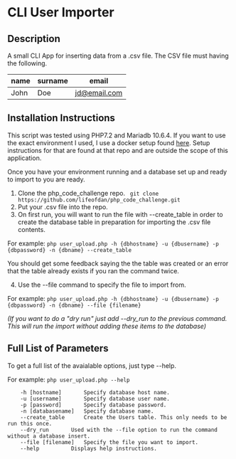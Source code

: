# CLI User Importer
## Description
A small CLI App for inserting data from a .csv file. The CSV file must having the following.

| name | surname | email |
|------|---------|-------|
| John | Doe      | jd@email.com |

## Installation Instructions
This script was tested using PHP7.2 and Mariadb 10.6.4. If you want to use the exact environment I used, I use a docker setup found [here](https://github.com/lifeofdan/docker_env). Setup instructions for that are found at that repo and are outside the scope of this application.

Once you have your environment running and a database set up and ready to import to you are ready.

1. Clone the php_code_challenge repo. ` git clone https://github.com/lifeofdan/php_code_challenge.git`
2. Put your .csv file into the repo.
3. On first run, you will want to run the file with --create_table in order to create the database table in preparation for importing the .csv file contents.

For example:
`php user_upload.php -h {dbhostname} -u {dbusername} -p {dbpassword} -n {dbname} --create_table`

You should get some feedback saying the the table was created or an error that the table already exists if you ran the command twice.

4. Use the --file command to specify the file to import from.

For example:
`php user_upload.php -h {dbhostname} -u {dbusername} -p {dbpassword} -n {dbname} --file {filename}`

*(If you want to do a "dry run" just add --dry_run to the previous command. This will run the import without adding these items to the database)*

## Full List of Parameters
To get a full list of the avaialable options, just type --help.

For example:
`php user_upload.php --help`

```
	-h [hostname]		Specify database host name.
	-u [username]		Specify database user name.
	-p [password]		Specify database password.
	-n [databasename]	Specify database name.
	--create_table 		Create the Users table. This only needs to be run this once.
	--dry_run 		Used with the --file option to run the command without a database insert.
	--file [filename]	Specify the file you want to import.
	--help 			Displays help instructions.
```